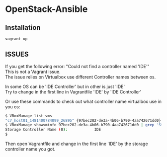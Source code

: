 # OpenStack-Ansible

## Installation
```bash
vagrant up
```

## ISSUES
If you get the following error: "Could not find a controller named 'IDE'"  
This is not a Vagrant issue.  
The issue relies on Virtualbox use different Controller names between os.  

In some OS can be 'IDE Controller' but in other is just 'IDE'  
Try to change in the first line in Vagrantfile 'IDE' by 'IDE Controller'  

Or use these commands to check out what controller name virtualbox use in you os:  
```bash
$ VBoxManage list vms  
"c7_host01_1481400784099_26895" {97bec202-de3a-4b06-b790-4aa742671dd0}  
$ VBoxManage showvminfo 97bec202-de3a-4b06-b790-4aa742671dd0 | grep 'Storage Controller Name'  
Storage Controller Name (0):            IDE  
$ 
```
Then open Vagrantfile and change in the first line 'IDE' by the storage controller name you got.
